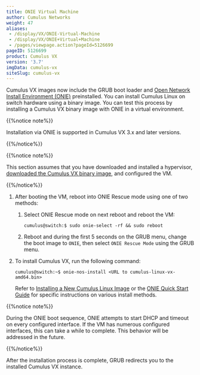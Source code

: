```yaml
---
title: ONIE Virtual Machine
author: Cumulus Networks
weight: 47
aliases:
 - /display/VX/ONIE-Virtual-Machine
 - /display/VX/ONIE+Virtual+Machine
 - /pages/viewpage.action?pageId=5126699
pageID: 5126699
product: Cumulus VX
version: '3.7'
imgData: cumulus-vx
siteSlug: cumulus-vx
---
```

Cumulus VX images now include the GRUB boot loader and 
[Open Network Install Environment (ONIE)](http://onie.org/) preinstalled. 
You can install Cumulus Linux on switch hardware using a binary image. You can
test this process by installing a Cumulus VX binary image with ONIE in a
virtual environment.

{{%notice note%}}

Installation via ONIE is supported in Cumulus VX 3.x and later versions.

{{%/notice%}}

{{%notice note%}}

This section assumes that you have downloaded and installed a hypervisor, 
[downloaded the Cumulus VX binary image](https://cumulusnetworks.com/products/cumulus-vx/download/), 
and configured the VM.

{{%/notice%}}

1.  After booting the VM, reboot into ONIE Rescue mode using one of two
    methods:

    1.  Select ONIE Rescue mode on next reboot and reboot the VM:

            cumulus@switch:$ sudo onie-select -rf && sudo reboot

    2.  Reboot and during the first 5 seconds on the GRUB menu, change
        the boot image to `ONIE`, then select `ONIE Rescue Mode` using
        the GRUB menu.

2.  To install Cumulus VX, run the following command:

        cumulus@switch:~$ onie-nos-install <URL to cumulus-linux-vx-amd64.bin>

    Refer to [Installing a New Cumulus Linux Image](/cumulus-linux/Installation-Management/Installing-a-New-Cumulus-Linux-Image/) or the
    [ONIE Quick Start Guide](https://github.com/opencomputeproject/onie/wiki/Quick-Start-Guide)
    for specific instructions on various install methods.

{{%notice note%}}

During the ONIE boot sequence, ONIE attempts to start DHCP and timeout
on every configured interface. If the VM has numerous configured
interfaces, this can take a while to complete. This behavior will be
addressed in the future.

{{%/notice%}}

After the installation process is complete, GRUB redirects you to the
installed Cumulus VX instance.
